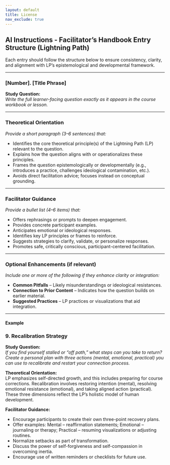 ```yaml
---
layout: default
title: License
nav_exclude: true
---
```

## AI Instructions - Facilitator’s Handbook Entry Structure (Lightning Path)

Each entry should follow the structure below to ensure consistency, clarity, and alignment with LP’s epistemological and developmental framework.

---

### [Number]. [Title Phrase]
**Study Question:**  
*Write the full learner-facing question exactly as it appears in the course workbook or lesson.*

---

### Theoretical Orientation
*Provide a short paragraph (3–6 sentences) that:*

- Identifies the core theoretical principle(s) of the Lightning Path (LP) relevant to the question.
- Explains how the question aligns with or operationalizes these principles.
- Frames the question epistemologically or developmentally (e.g., introduces a practice, challenges ideological contamination, etc.).
- Avoids direct facilitation advice; focuses instead on conceptual grounding.

---

### Facilitator Guidance
*Provide a bullet list (4–6 items) that:*

- Offers rephrasings or prompts to deepen engagement.
- Provides concrete participant examples.
- Anticipates emotional or ideological responses.
- Identifies key LP principles or frames to reinforce.
- Suggests strategies to clarify, validate, or personalize responses.
- Promotes safe, critically conscious, participant-centered facilitation.

---

### Optional Enhancements (if relevant)
*Include one or more of the following if they enhance clarity or integration:*

- **Common Pitfalls** – Likely misunderstandings or ideological resistances.
- **Connection to Prior Content** – Indicates how the question builds on earlier material.
- **Suggested Practices** – LP practices or visualizations that aid integration.

---

#### Example

### 9. Recalibration Strategy
**Study Question:**  
*If you find yourself stalled or “off path,” what steps can you take to return? Create a personal plan with three actions (mental, emotional, practical) you can use to recalibrate and restart your connection process.*

**Theoretical Orientation:**  
LP emphasizes self-directed growth, and this includes preparing for course corrections. Recalibration involves restoring intention (mental), resolving emotional resistance (emotional), and taking aligned action (practical). These three dimensions reflect the LP’s holistic model of human development.

**Facilitator Guidance:**
- Encourage participants to create their own three-point recovery plans.
- Offer examples: Mental – reaffirmation statements; Emotional – journaling or therapy; Practical – resuming visualizations or adjusting routines.
- Normalize setbacks as part of transformation.
- Discuss the power of self-forgiveness and self-compassion in overcoming inertia.
- Encourage use of written reminders or checklists for future use.

